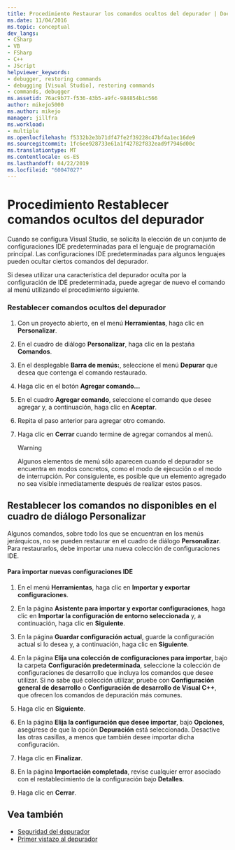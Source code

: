 ```yaml
---
title: Procedimiento Restaurar los comandos ocultos del depurador | Documentos de Microsoft
ms.date: 11/04/2016
ms.topic: conceptual
dev_langs:
- CSharp
- VB
- FSharp
- C++
- JScript
helpviewer_keywords:
- debugger, restoring commands
- debugging [Visual Studio], restoring commands
- commands, debugger
ms.assetid: 76ac9b77-f536-43b5-a9fc-984854b1c566
author: mikejo5000
ms.author: mikejo
manager: jillfra
ms.workload:
- multiple
ms.openlocfilehash: f5332b2e3b71df47fe2f39228c47bf4a1ec16de9
ms.sourcegitcommit: 1fc6ee928733e61a1f42782f832ead9f7946d00c
ms.translationtype: MT
ms.contentlocale: es-ES
ms.lasthandoff: 04/22/2019
ms.locfileid: "60047027"
---
```

# <a name="how-to-restore-hidden-debugger-commands"></a>Procedimiento Restablecer comandos ocultos del depurador
Cuando se configura Visual Studio, se solicita la elección de un conjunto de configuraciones IDE predeterminadas para el lenguaje de programación principal. Las configuraciones IDE predeterminadas para algunos lenguajes pueden ocultar ciertos comandos del depurador.

 Si desea utilizar una característica del depurador oculta por la configuración de IDE predeterminada, puede agregar de nuevo el comando al menú utilizando el procedimiento siguiente.

### <a name="to-restore-hidden-debugger-commands"></a>Restablecer comandos ocultos del depurador

1. Con un proyecto abierto, en el menú **Herramientas**, haga clic en **Personalizar**.

2. En el cuadro de diálogo **Personalizar**, haga clic en la pestaña **Comandos**.

3. En el desplegable **Barra de menús:**, seleccione el menú **Depurar** que desea que contenga el comando restaurado.

4. Haga clic en el botón **Agregar comando...**

5. En el cuadro **Agregar comando**, seleccione el comando que desee agregar y, a continuación, haga clic en **Aceptar**.

6. Repita el paso anterior para agregar otro comando.

7. Haga clic en **Cerrar** cuando termine de agregar comandos al menú.

    > [!WARNING]
    >  Algunos elementos de menú sólo aparecen cuando el depurador se encuentra en modos concretos, como el modo de ejecución o el modo de interrupción. Por consiguiente, es posible que un elemento agregado no sea visible inmediatamente después de realizar estos pasos.

## <a name="restoring-commands-not-available-from-the-customize-dialog-box"></a>Restablecer los comandos no disponibles en el cuadro de diálogo Personalizar
 Algunos comandos, sobre todo los que se encuentran en los menús jerárquicos, no se pueden restaurar en el cuadro de diálogo **Personalizar**. Para restaurarlos, debe importar una nueva colección de configuraciones IDE.

#### <a name="to-import-new-ide-settings"></a>Para importar nuevas configuraciones IDE

1. En el menú **Herramientas**, haga clic en **Importar y exportar configuraciones**.

2. En la página **Asistente para importar y exportar configuraciones**, haga clic en **Importar la configuración de entorno seleccionada** y, a continuación, haga clic en **Siguiente**.

3. En la página **Guardar configuración actual**, guarde la configuración actual si lo desea y, a continuación, haga clic en **Siguiente**.

4. En la página **Elija una colección de configuraciones para importar**, bajo la carpeta **Configuración predeterminada**, seleccione la colección de configuraciones de desarrollo que incluya los comandos que desee utilizar. Si no sabe qué colección utilizar, pruebe con **Configuración general de desarrollo** o **Configuración de desarrollo de Visual C++**, que ofrecen los comandos de depuración más comunes.

5. Haga clic en **Siguiente**.

6. En la página **Elija la configuración que desee importar**, bajo **Opciones**, asegúrese de que la opción **Depuración** está seleccionada. Desactive las otras casillas, a menos que también desee importar dicha configuración.

7. Haga clic en **Finalizar**.

8. En la página **Importación completada**, revise cualquier error asociado con el restablecimiento de la configuración bajo **Detalles**.

9. Haga clic en **Cerrar**.

## <a name="see-also"></a>Vea también
- [Seguridad del depurador](../debugger/debugger-security.md)
- [Primer vistazo al depurador](../debugger/debugger-feature-tour.md)